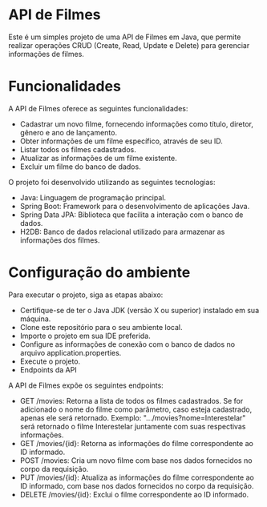 # API de Filmes
Este é um simples projeto de uma API de Filmes em Java, que permite realizar operações CRUD (Create, Read, Update e Delete) para gerenciar informações de filmes.

# Funcionalidades
A API de Filmes oferece as seguintes funcionalidades:

- Cadastrar um novo filme, fornecendo informações como título, diretor, gênero e ano de lançamento.
- Obter informações de um filme específico, através de seu ID.
- Listar todos os filmes cadastrados.
- Atualizar as informações de um filme existente.
- Excluir um filme do banco de dados.

O projeto foi desenvolvido utilizando as seguintes tecnologias:

- Java: Linguagem de programação principal.
- Spring Boot: Framework para o desenvolvimento de aplicações Java.
- Spring Data JPA: Biblioteca que facilita a interação com o banco de dados.
- H2DB: Banco de dados relacional utilizado para armazenar as informações dos filmes.

# Configuração do ambiente
Para executar o projeto, siga as etapas abaixo:

- Certifique-se de ter o Java JDK (versão X ou superior) instalado em sua máquina.
- Clone este repositório para o seu ambiente local.
- Importe o projeto em sua IDE preferida.
- Configure as informações de conexão com o banco de dados no arquivo application.properties.
- Execute o projeto.
- Endpoints da API

A API de Filmes expõe os seguintes endpoints:

- GET /movies: Retorna a lista de todos os filmes cadastrados. Se for adicionado o nome do filme como parâmetro, caso esteja cadastrado, apenas ele será retornado. Exemplo: ".../movies?nome=Interestelar" será retornado o filme Interestelar juntamente com suas respectivas informações.
- GET /movies/{id}: Retorna as informações do filme correspondente ao ID informado.
- POST /movies: Cria um novo filme com base nos dados fornecidos no corpo da requisição.
- PUT /movies/{id}: Atualiza as informações do filme correspondente ao ID informado, com base nos dados fornecidos no corpo da requisição.
- DELETE /movies/{id}: Exclui o filme correspondente ao ID informado.

